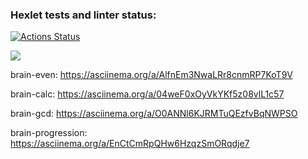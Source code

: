 ### Hexlet tests and linter status:
[![Actions Status](https://github.com/Manreed/python-project-49/actions/workflows/hexlet-check.yml/badge.svg)](https://github.com/Manreed/python-project-49/actions)

<a href="https://codeclimate.com/github/Manreed/python-project-49/maintainability"><img src="https://api.codeclimate.com/v1/badges/ea84a98a6d9efd4ea296/maintainability" /></a>

brain-even:
https://asciinema.org/a/AlfnEm3NwaLRr8cnmRP7KoT9V


brain-calc:
https://asciinema.org/a/04weF0xOyVkYKf5z08vlL1c57


brain-gcd:
https://asciinema.org/a/O0ANNl6KJRMTuQEzfvBqNWPSO


brain-progression:
https://asciinema.org/a/EnCtCmRpQHw6HzqzSmORqdje7
